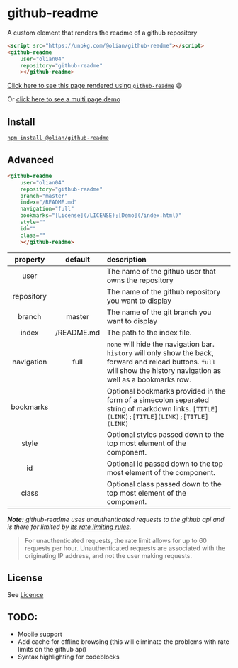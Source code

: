 # github-readme
A custom element that renders the readme of a github repository

```html
<script src="https://unpkg.com/@olian/github-readme"></script>
<github-readme
    user="olian04"
    repository="github-readme"
    ></github-readme>
```

[Click here to see this page rendered using `github-readme`](https://olian04.github.io/github-readme) :smile:

Or [click here to see a multi page demo](https://olian04.github.io/github-readme/demos/multipage.html)

## Install

[`npm install @olian/github-readme`](https://www.npmjs.com/package/@olian/github-readme)

## Advanced

```html
<github-readme
    user="olian04"
    repository="github-readme"
    branch="master"
    index="/README.md"
    navigation="full"
    bookmarks="[License](/LICENSE);[Demo](/index.html)"
    style=""
    id=""
    class=""
    ></github-readme>
```

|property | default | description|
|:-----------:|:----------:|:--------------|
|user |  | The name of the github user that owns the repository|
|repository |  | The name of the github repository you want to display|
|branch | master | The name of the git branch you want to display|
|index | /README.md | The path to the index file.|
|navigation | full | `none` will hide the navigation bar. `history` will only show the back, forward and reload buttons. `full` will show the history navigation as well as a bookmarks row.|
|bookmarks | | Optional bookmarks provided in the form of a simecolon separated string of markdown links. `[TITLE](LINK);[TITLE](LINK);[TITLE](LINK)`|
|style |  | Optional styles passed down to the top most element of the component.|
|id |  | Optional id passed down to the top most element of the component.|
|class |  | Optional class passed down to the top most element of the component.|

_**Note:** github-readme uses unauthenticated requests to the github api and is there for limited by [its rate limiting rules](https://developer.github.com/v3/#rate-limiting)._
> For unauthenticated requests, the rate limit allows for up to 60 requests per hour. Unauthenticated requests are associated with the originating IP address, and not the user making requests.

## License

See [Licence](/LICENSE)

## TODO:
* Mobile support
* Add cache for offline browsing (this will eliminate the problems with rate limits on the github api)
* Syntax highlighting for codeblocks
